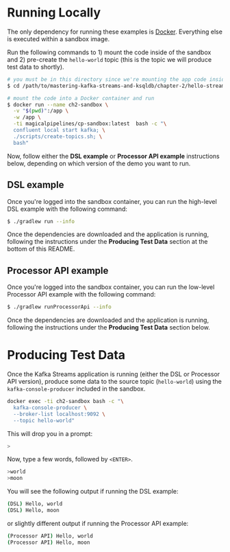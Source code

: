 # Running Locally
The only dependency for running these examples is [Docker][docker]. Everything else is executed within a sandbox image.

[docker]: https://www.docker.com/products/docker-desktop

Run the following commands to 1) mount the code inside of the sandbox and 2) pre-create the `hello-world` topic (this is the topic we will produce test data to shortly).

```sh
# you must be in this directory since we're mounting the app code inside of a container
$ cd /path/to/mastering-kafka-streams-and-ksqldb/chapter-2/hello-streams/

# mount the code into a Docker container and run
$ docker run --name ch2-sandbox \
  -v "$(pwd)":/app \
  -w /app \
  -ti magicalpipelines/cp-sandbox:latest  bash -c "\
  confluent local start kafka; \
  ./scripts/create-topics.sh; \
  bash"
```

Now, follow either the **DSL example** or **Processor API example** instructions below, depending on which version of the demo you want to run.

## DSL example

Once you're logged into the sandbox container, you can run the high-level DSL example with the following command:
```sh
$ ./gradlew run --info
```

Once the dependencies are downloaded and the application is running, following the instructions under the __Producing Test Data__ section at the bottom of this README.

## Processor API example

Once you're logged into the sandbox container, you can run the low-level Processor API example with the following command:
```sh
$ ./gradlew runProcessorApi --info
```

Once the dependencies are downloaded and the application is running, following the instructions under the __Producing Test Data__ section below.

# Producing Test Data
Once the Kafka Streams application is running (either the DSL or Processor API version), produce some data to the source topic (`hello-world`) using the `kafka-console-producer` included in the sandbox.

```sh
docker exec -ti ch2-sandbox bash -c "\
  kafka-console-producer \
  --broker-list localhost:9092 \
  --topic hello-world"
```

This will drop you in a prompt:

```sh
>
```

Now, type a few words, followed by `<ENTER>`.

```sh
>world
>moon
```

You will see the following output if running the DSL example:
```sh
(DSL) Hello, world
(DSL) Hello, moon
```

or slightly different output if running the Processor API example:
```sh
(Processor API) Hello, world
(Processor API) Hello, moon
```
